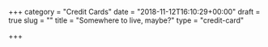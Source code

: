 +++
category = "Credit Cards"
date = "2018-11-12T16:10:29+00:00"
draft = true
slug = ""
title = "Somewhere to live, maybe?"
type = "credit-card"

+++
